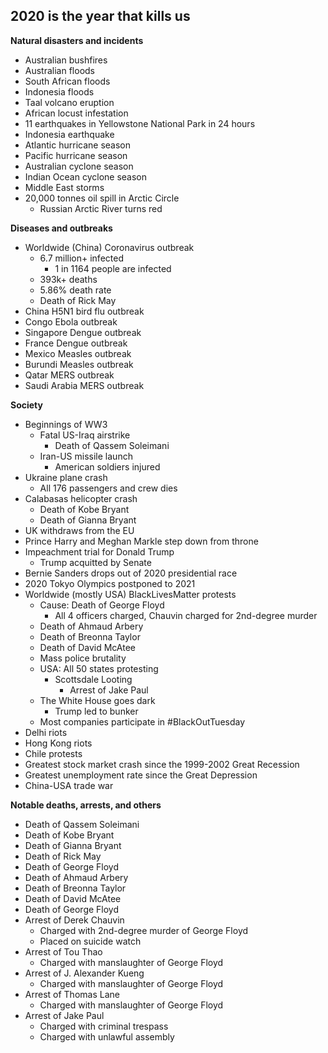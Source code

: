 ## 2020 is the year that kills us

**Natural disasters and incidents**
- Australian bushfires
- Australian floods
- South African floods
- Indonesia floods
- Taal volcano eruption
- African locust infestation
- 11 earthquakes in Yellowstone National Park in 24 hours
- Indonesia earthquake
- Atlantic hurricane season
- Pacific hurricane season
- Australian cyclone season
- Indian Ocean cyclone season
- Middle East storms
- 20,000 tonnes oil spill in Arctic Circle
    - Russian Arctic River turns red

**Diseases and outbreaks**
- Worldwide (China) Coronavirus outbreak
    - 6.7 million+ infected
        - 1 in 1164 people are infected
    - 393k+ deaths
    - 5.86% death rate
    - Death of Rick May
- China H5N1 bird flu outbreak
- Congo Ebola outbreak
- Singapore Dengue outbreak
- France Dengue outbreak
- Mexico Measles outbreak
- Burundi Measles outbreak
- Qatar MERS outbreak
- Saudi Arabia MERS outbreak

**Society**
- Beginnings of WW3
    - Fatal US-Iraq airstrike
        - Death of Qassem Soleimani
    - Iran-US missile launch
        - American soldiers injured
- Ukraine plane crash
    - All 176 passengers and crew dies
- Calabasas helicopter crash
    - Death of Kobe Bryant
    - Death of Gianna Bryant
- UK withdraws from the EU
- Prince Harry and Meghan Markle step down from throne
- Impeachment trial for Donald Trump
    - Trump acquitted by Senate
- Bernie Sanders drops out of 2020 presidential race
- 2020 Tokyo Olympics postponed to 2021
- Worldwide (mostly USA) BlackLivesMatter protests
    - Cause: Death of George Floyd
        - All 4 officers charged, Chauvin charged for 2nd-degree murder
    - Death of Ahmaud Arbery
    - Death of Breonna Taylor
    - Death of David McAtee
    - Mass police brutality
    - USA: All 50 states protesting
        - Scottsdale Looting
            - Arrest of Jake Paul
    - The White House goes dark
        - Trump led to bunker
    - Most companies participate in #BlackOutTuesday
- Delhi riots
- Hong Kong riots
- Chile protests
- Greatest stock market crash since the 1999-2002 Great Recession
- Greatest unemployment rate since the Great Depression
- China-USA trade war

**Notable deaths, arrests, and others**
- Death of Qassem Soleimani
- Death of Kobe Bryant
- Death of Gianna Bryant
- Death of Rick May
- Death of George Floyd
- Death of Ahmaud Arbery
- Death of Breonna Taylor
- Death of David McAtee
- Death of George Floyd
- Arrest of Derek Chauvin
    - Charged with 2nd-degree murder of George Floyd
    - Placed on suicide watch
- Arrest of Tou Thao
    - Charged with manslaughter of George Floyd
- Arrest of J. Alexander Kueng
    - Charged with manslaughter of George Floyd
- Arrest of Thomas Lane
    - Charged with manslaughter of George Floyd
- Arrest of Jake Paul
    - Charged with criminal trespass
    - Charged with unlawful assembly

